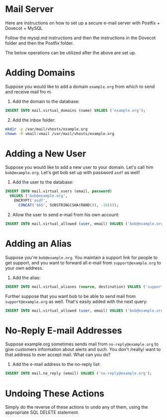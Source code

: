 Mail Server
============

Here are instructions on how to set up a secure e-mail server with Postfix + Dovecot + MySQL

Follow the mysql.md instructions and then the instructions in the Dovecot folder and then the Postfix folder.

The below operations can be utilized after the above are set up.

Adding Domains
==============

Suppose you would like to add a domain `example.org` from which to send and receive mail fro
m.

1. Add the domain to the database: 

```sql
INSERT INTO mail.virtual_domains (name) VALUES ('example.org');
```

2. Add the inbox folder:

```sh
mkdir -p /var/mail/vhosts/example.org
chown -R vmail:vmail /var/mail/vhosts/example.org
```

Adding a New User
=================
Suppose you would like to add a new user to your domain. Let's call him `bob@example.org`. Let's get bob set up with password `asdf` as well!

1. Add the user to the database:

```sql
INSERT INTO mail.virtual_users (email, password)
  VALUES ('bob@example.org', 
    ENCRYPT('asdf',
      CONCAT('$6$', SUBSTRING(SHA(RAND()), -16))));
```

2. Allow the user to send e-mail from his own account:

```sql
INSERT INTO mail.virtual_allowed (user, email) VALUES ('bob@example.org', 'bob@example.org');
```

Adding an Alias
===============
Suppose you're `bob@example.org`. You maintain a support link for people to get support, and you want to forward all e-mail from `support@example.org` to your own address.

1. Add the alias:

```sql
INSERT INTO mail.virtual_aliases (source, destination) VALUES ('support@example.org', 'bob@example.org');
```

Further suppose that you want bob to be able to send mail from `support@example.org` as well. That's easily added with the next query:

```sql
INSERT INTO mail.virtual_allowed (user, email) VALUES ('bob@example.org', 'support@example.org');
```

No-Reply E-mail Addresses
=========================
Suppose example.org sometimes sends mail from `no-reply@example.org` to give customers information about alerts and such. You don't /really/ want to that address to ever accept mail. What can you do?

1. Add the e-mail address to the no-reply list:

```sql
INSERT INTO mail.no_reply (email) VALUES ('no-reply@example.org');
```

Undoing These Actions
=====================

Simply do the reverse of these actions to undo any of them, using the appropriate SQL DELETE statement.
